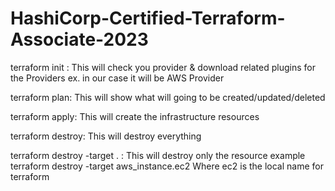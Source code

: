 # HashiCorp-Certified-Terraform-Associate-2023

terraform init : This will check you provider & download related plugins for the Providers ex. in our case it will be AWS Provider

terraform plan: This will show what will going to be created/updated/deleted

terraform apply: This will create the infrastructure resources

terraform destroy: This will destroy everything

terraform destroy -target  <resource-type>.<resource-name> : This will destroy only the resource example terraform destroy -target  aws_instance.ec2 Where ec2 is the local name for terraform
